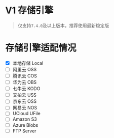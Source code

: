 # V1 存储引擎

> 仅支持`7.4.0`及以上版本，推荐使用最新稳定版

# 存储引擎适配情况

- [x] 本地存储 Local
- [ ] 阿里云 OSS
- [ ] 腾讯云 COS
- [ ] 华为云 OBS
- [ ] 七牛云 KODO
- [ ] 又拍云 USS
- [ ] 京东云 OSS
- [ ] 网易云 NOS
- [ ] UCloud UFile
- [ ] Amazon S3
- [ ] Azure Blobs
- [ ] FTP Server
